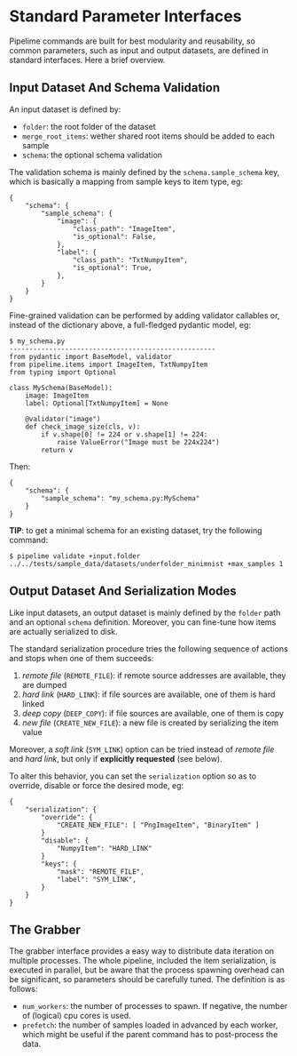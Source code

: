 # Standard Parameter Interfaces

Pipelime commands are built for best modularity and reusability, so common parameters,
such as input and output datasets, are defined in standard interfaces. Here a brief
overview.

## Input Dataset And Schema Validation

An input dataset is defined by:
* `folder`: the root folder of the dataset
* `merge_root_items`: wether shared root items should be added to each sample
* `schema`: the optional schema validation

The validation schema is mainly defined by the `schema.sample_schema` key, which is
basically a mapping from sample keys to item type, eg:
```
{
    "schema": {
        "sample_schema": {
            "image": {
                "class_path": "ImageItem",
                "is_optional": False,
            },
            "label": {
                "class_path": "TxtNumpyItem",
                "is_optional": True,
            },
        }
    }
}
```

Fine-grained validation can be performed by adding validator callables or, instead of
the dictionary above, a full-fledged pydantic model, eg:
```
$ my_schema.py
----------------------------------------------------
from pydantic import BaseModel, validator
from pipelime.items import ImageItem, TxtNumpyItem
from typing import Optional

class MySchema(BaseModel):
    image: ImageItem
    label: Optional[TxtNumpyItem] = None

    @validator("image")
    def check_image_size(cls, v):
        if v.shape[0] != 224 or v.shape[1] != 224:
            raise ValueError("Image must be 224x224")
        return v
```
Then:
```
{
    "schema": {
        "sample_schema": "my_schema.py:MySchema"
    }
}
```

**TIP**: to get a minimal schema for an existing dataset, try the following command:

```
$ pipelime validate +input.folder ../../tests/sample_data/datasets/underfolder_minimnist +max_samples 1
```

## Output Dataset And Serialization Modes

Like input datasets, an output dataset is mainly defined by the `folder` path and an
optional `schema` definition. Moreover, you can fine-tune how items are actually
serialized to disk.

The standard serialization procedure tries the following sequence of actions and stops
when one of them succeeds:
1. *remote file* (`REMOTE_FILE`): if remote source addresses are available, they are dumped
1. *hard link* (`HARD_LINK`): if file sources are available, one of them is hard linked
1. *deep copy* (`DEEP_COPY`): if file sources are available, one of them is copy
1. *new file* (`CREATE_NEW_FILE`): a new file is created by serializing the item value

Moreover, a *soft link* (`SYM_LINK`) option can be tried instead of *remote file* and
*hard link*, but only if **explicitly requested** (see below).

To alter this behavior, you can set the `serialization` option so as to override,
disable or force the desired mode, eg:
```
{
    "serialization": {
        "override": {
            "CREATE_NEW_FILE": [ "PngImageItem", "BinaryItem" ]
        }
        "disable": {
            "NumpyItem": "HARD_LINK"
        }
        "keys": {
            "mask": "REMOTE_FILE",
            "label": "SYM_LINK",
        }
    }
}
```

## The Grabber

The grabber interface provides a easy way to distribute data iteration on multiple
processes. The whole pipeline, included the item serialization, is executed in parallel,
but be aware that the process spawning overhead can be significant, so parameters should
be carefully tuned. The definition is as follows:
* `num_workers`: the number of processes to spawn. If negative, the number of (logical)
cpu cores is used.
* `prefetch`: the number of samples loaded in advanced by each worker, which might be
useful if the parent command has to post-process the data.
